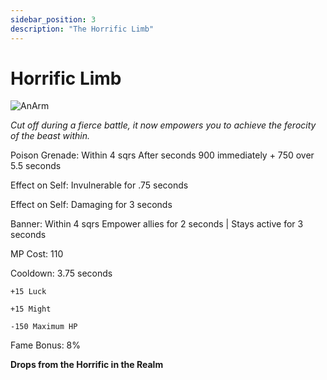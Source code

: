 ```yaml
---
sidebar_position: 3
description: "The Horrific Limb"
---
```


# Horrific Limb

![AnArm](https://vwiki.valorserver.com/api/item/picture/horrific%20limb)

<i>Cut off during a fierce battle, it now empowers you to achieve the ferocity of the beast within.</i>

Poison Grenade: Within 4 sqrs After  seconds 900 immediately + 750 over 5.5 seconds

Effect on Self: Invulnerable for .75 seconds

Effect on Self: Damaging for 3 seconds

Banner: Within 4 sqrs Empower allies for 2 seconds | Stays active for 3 seconds

MP Cost: 110

Cooldown: 3.75 seconds

    +15 Luck
    
    +15 Might
    
    -150 Maximum HP

Fame Bonus: 8%

**Drops from the Horrific in the Realm**
